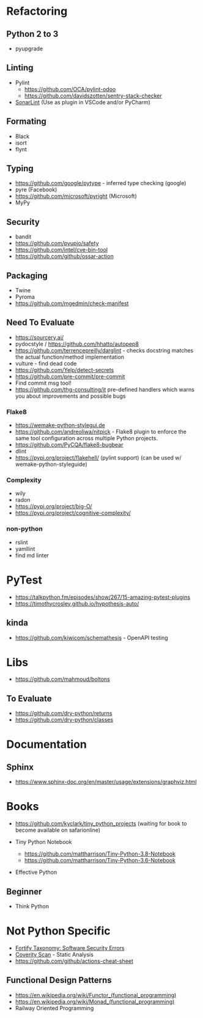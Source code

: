 # Refactoring

## Python 2 to 3
* pyupgrade

## Linting
* Pylint
	* https://github.com/OCA/pylint-odoo
	* https://github.com/davidszotten/sentry-stack-checker
* [SonarLint](https://www.sonarlint.org/) (Use as plugin in VSCode and/or PyCharm)

## Formating
* Black
* isort
* flynt

## Typing
* https://github.com/google/pytype - inferred type checking (google)
* pyre (Facebook)
* https://github.com/microsoft/pyright (Microsoft)
* MyPy

## Security
* bandit
* https://github.com/pyupio/safety
* https://github.com/intel/cve-bin-tool
* https://github.com/github/ossar-action

## Packaging
* Twine
* Pyroma
* https://github.com/mgedmin/check-manifest

## Need To Evaluate
* https://sourcery.ai/
* pydocstyle / https://github.com/hhatto/autopep8
* https://github.com/terrencepreilly/darglint - checks docstring matches the actual function/method implementation
* vulture - find dead code
* https://github.com/Yelp/detect-secrets
* https://github.com/pre-commit/pre-commit
* Find commit msg tool!
* https://github.com/thg-consulting/it
   pre-defined handlers which warns you about improvements and possible bugs

### Flake8
* https://wemake-python-stylegui.de
* https://github.com/andreoliwa/nitpick - Flake8 plugin to enforce the same tool configuration across multiple Python projects.
* https://github.com/PyCQA/flake8-bugbear
* dlint
* https://pypi.org/project/flakehell/ (pylint support) (can be used w/ wemake-python-styleguide)

### Complexity
* wily
* radon
* https://pypi.org/project/big-O/
* https://pypi.org/project/cognitive-complexity/

### non-python
* rslint
* yamllint
* find md linter

# PyTest
* https://talkpython.fm/episodes/show/267/15-amazing-pytest-plugins
* https://timothycrosley.github.io/hypothesis-auto/

## kinda
* https://github.com/kiwicom/schemathesis - OpenAPI testing

# Libs
* https://github.com/mahmoud/boltons

## To Evaluate
* https://github.com/dry-python/returns
* https://github.com/dry-python/classes

# Documentation
## Sphinx
* https://www.sphinx-doc.org/en/master/usage/extensions/graphviz.html

# Books
* https://github.com/kyclark/tiny_python_projects (waiting for book to become available on safarionline)
* Tiny Python Notebook
	* https://github.com/mattharrison/Tiny-Python-3.8-Notebook
	* https://github.com/mattharrison/Tiny-Python-3.6-Notebook

* Effective Python


## Beginner
* Think Python

# Not Python Specific
* [Fortify Taxonomy: Software Security Errors](https://vulncat.fortify.com/)
* [Coverity Scan](https://scan.coverity.com/) - Static Analysis
* https://github.com/github/actions-cheat-sheet

## Functional Design Patterns
* https://en.wikipedia.org/wiki/Functor_(functional_programming)
* https://en.wikipedia.org/wiki/Monad_(functional_programming)
* Railway Oriented Programming
<!--stackedit_data:
eyJoaXN0b3J5IjpbLTg3MTU4ODg3OSwtMTM1NzU2NzgzMiwtMT
MzOTA0NjA2NiwtMzkzMzYzMDEzLC0yOTg1MzQ1NjYsLTg0ODQ4
MTY4OSwtMTIyMzY0NjYyNCwtMTA1OTAyMzE2NSwtMTU0NTk2MD
Q5OSwtNzU3OTMwNjUsMjA1MDQwODQ0NywtNTc1NDA2LDE1NzA2
OTgyNzEsMTcyNzc0NzMzOSwtMTYxNTA1MTUzMywtMTgxNzAwNT
kyMCwxOTEzNjMyMjY4LDI1NDUzNzYwMiwxNzE2ODMyOTg3LC03
NTc0NzQ3MTldfQ==
-->